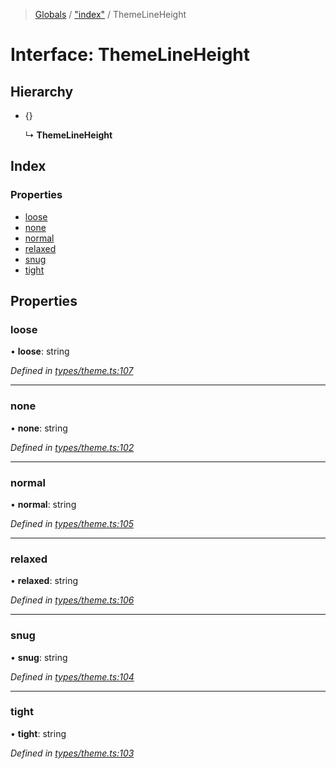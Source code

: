 > [Globals](../README.md) / ["index"](../modules/_index_.md) / ThemeLineHeight

# Interface: ThemeLineHeight

## Hierarchy

* {}

  ↳ **ThemeLineHeight**

## Index

### Properties

* [loose](_index_.themelineheight.md#loose)
* [none](_index_.themelineheight.md#none)
* [normal](_index_.themelineheight.md#normal)
* [relaxed](_index_.themelineheight.md#relaxed)
* [snug](_index_.themelineheight.md#snug)
* [tight](_index_.themelineheight.md#tight)

## Properties

### loose

•  **loose**: string

*Defined in [types/theme.ts:107](https://github.com/kenoxa/beamwind/blob/main/packages/beamwind/src/types/theme.ts#L107)*

___

### none

•  **none**: string

*Defined in [types/theme.ts:102](https://github.com/kenoxa/beamwind/blob/main/packages/beamwind/src/types/theme.ts#L102)*

___

### normal

•  **normal**: string

*Defined in [types/theme.ts:105](https://github.com/kenoxa/beamwind/blob/main/packages/beamwind/src/types/theme.ts#L105)*

___

### relaxed

•  **relaxed**: string

*Defined in [types/theme.ts:106](https://github.com/kenoxa/beamwind/blob/main/packages/beamwind/src/types/theme.ts#L106)*

___

### snug

•  **snug**: string

*Defined in [types/theme.ts:104](https://github.com/kenoxa/beamwind/blob/main/packages/beamwind/src/types/theme.ts#L104)*

___

### tight

•  **tight**: string

*Defined in [types/theme.ts:103](https://github.com/kenoxa/beamwind/blob/main/packages/beamwind/src/types/theme.ts#L103)*

